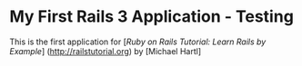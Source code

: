# My First Rails 3 Application - Testing

This is the first application for 
[*Ruby on Rails Tutorial: Learn Rails by Example*]
(http://railstutorial.org) by [Michael Hartl]